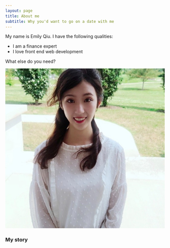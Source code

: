 ```yaml
---
layout: page
title: About me
subtitle: Why you'd want to go on a date with me
---
```


My name is Emily Qiu. I have the following qualities:

- I am a finance expert
- I love front end web development

What else do you need?

![Crepe](/assets/img/person_profile.jpeg)

### My story
<!-- 
To be honest, I'm having some trouble remembering right now, so why don't you just watch [my movie](https://en.wikipedia.org/wiki/The_Princess_Bride_%28film%29) and it will answer **all** your questions. -->
